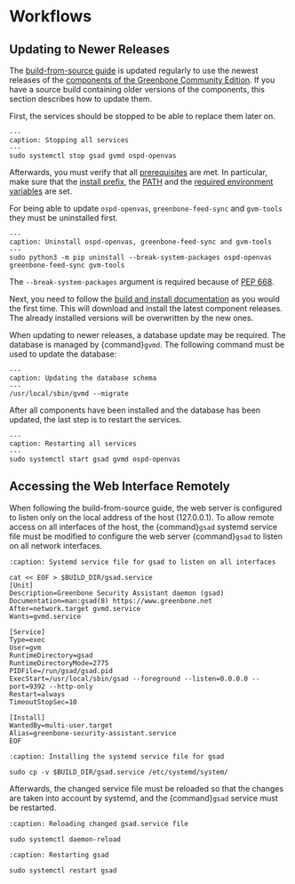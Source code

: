 # Workflows

## Updating to Newer Releases

The [build-from-source guide](./index.md) is updated regularly to use the
newest releases of the [components of the Greenbone Community Edition](../../background.md#architecture).
If you have a source build containing older versions of the components, this
section describes how to update them.

First, the services should be stopped to be able to replace them later on.

```{code-block} shell
---
caption: Stopping all services
---
sudo systemctl stop gsad gvmd ospd-openvas
```

Afterwards, you must verify that all [prerequisites](./index.md#prerequisites) are met.
In particular, make sure that the [install prefix](./index.md#choosing-an-install-prefix), the
[PATH](./index.md#setting-the-path) and the [required environment variables](./index.md#creating-a-source-build-and-install-directory)
are set.

For being able to update `ospd-openvas`, `greenbone-feed-sync` and `gvm-tools`
they must be uninstalled first.

```{code-block} shell
---
caption: Uninstall ospd-openvas, greenbone-feed-sync and gvm-tools
---
sudo python3 -m pip uninstall --break-system-packages ospd-openvas greenbone-feed-sync gvm-tools
```

The `--break-system-packages` argument is required because of [PEP 668](https://peps.python.org/pep-0668/).

Next, you need to follow the [build and install documentation](./index.md#building-and-installing-the-components)
as you would the first time. This will download and install the
latest component releases. The already installed versions will be overwritten by
the new ones.

When updating to newer releases, a database update may be required. The database
is managed by {command}`gvmd`. The following command must be used to update
the database:

```{code-block} shell
---
caption: Updating the database schema
---
/usr/local/sbin/gvmd --migrate
```

After all components have been installed and the database has
been updated, the last step is to restart the services.

```{code-block} shell
---
caption: Restarting all services
---
sudo systemctl start gsad gvmd ospd-openvas
```

## Accessing the Web Interface Remotely

When following the build-from-source guide, the web server is configured to listen only
on the local address of the host (127.0.0.1). To allow remote access on all
interfaces of the host, the {command}`gsad` systemd service file must be modified to
configure the web server {command}`gsad` to listen on all network interfaces.

```{code-block} none
:caption: Systemd service file for gsad to listen on all interfaces

cat << EOF > $BUILD_DIR/gsad.service
[Unit]
Description=Greenbone Security Assistant daemon (gsad)
Documentation=man:gsad(8) https://www.greenbone.net
After=network.target gvmd.service
Wants=gvmd.service

[Service]
Type=exec
User=gvm
RuntimeDirectory=gsad
RuntimeDirectoryMode=2775
PIDFile=/run/gsad/gsad.pid
ExecStart=/usr/local/sbin/gsad --foreground --listen=0.0.0.0 --port=9392 --http-only
Restart=always
TimeoutStopSec=10

[Install]
WantedBy=multi-user.target
Alias=greenbone-security-assistant.service
EOF
```

```{code-block}
:caption: Installing the systemd service file for gsad

sudo cp -v $BUILD_DIR/gsad.service /etc/systemd/system/
```

Afterwards, the changed service file must be reloaded so that the changes
are taken into account by systemd, and the {command}`gsad` service must be
restarted.


```{code-block}
:caption: Reloading changed gsad.service file

sudo systemctl daemon-reload
```

```{code-block}
:caption: Restarting gsad

sudo systemctl restart gsad
```
